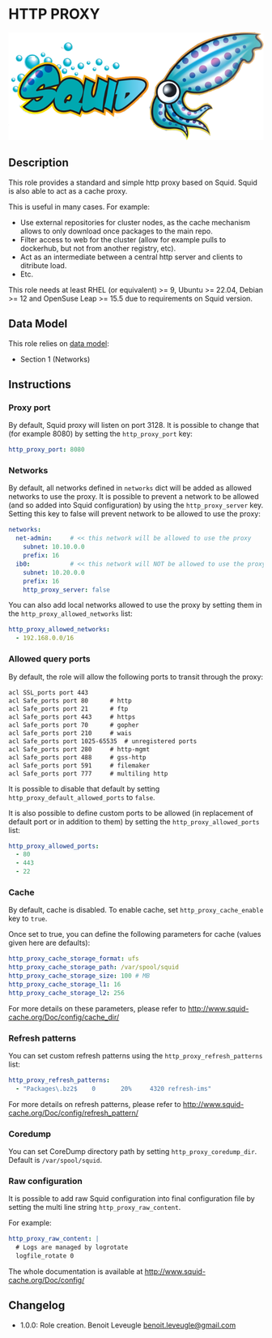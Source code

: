 # HTTP PROXY

![Squid Logo](squid_logo.png)

## Description

This role provides a standard and simple http proxy based on Squid.
Squid is also able to act as a cache proxy.

This is useful in many cases. For example:

* Use external repositories for cluster nodes, as the cache mechanism allows to only download once packages to the main repo.
* Filter access to web for the cluster (allow for example pulls to dockerhub, but not from another registry, etc).
* Act as an intermediate between a central http server and clients to ditribute load.
* Etc.

This role needs at least RHEL (or equivalent) >= 9, Ubuntu >= 22.04, Debian >= 12 and OpenSuse Leap >= 15.5 due to requirements on Squid version.

## Data Model

This role relies on [data model](https://github.com/bluebanquise/bluebanquise/blob/master/resources/data_model.md):
* Section 1 (Networks)

## Instructions

### Proxy port

By default, Squid proxy will listen on port 3128. It is possible to change that (for example 8080) by setting the `http_proxy_port` key:

```yaml
http_proxy_port: 8080
```

### Networks

By default, all networks defined in `networks` dict will be added as allowed networks to use the proxy.
It is possible to prevent a network to be allowed (and so added into Squid configuration) by using the `http_proxy_server` key.
Setting this key to false will prevent network to be allowed to use the proxy:

```yaml
networks:
  net-admin:     # << this network will be allowed to use the proxy
    subnet: 10.10.0.0
    prefix: 16
  ib0:           # << this network will NOT be allowed to use the proxy
    subnet: 10.20.0.0
    prefix: 16
    http_proxy_server: false
```

You can also add local networks allowed to use the proxy by setting them in the `http_proxy_allowed_networks` list:

```yaml
http_proxy_allowed_networks:
  - 192.168.0.0/16
```

### Allowed query ports

By default, the role will allow the following ports to transit through the proxy:

```
acl SSL_ports port 443
acl Safe_ports port 80		# http
acl Safe_ports port 21		# ftp
acl Safe_ports port 443		# https
acl Safe_ports port 70		# gopher
acl Safe_ports port 210		# wais
acl Safe_ports port 1025-65535	# unregistered ports
acl Safe_ports port 280		# http-mgmt
acl Safe_ports port 488		# gss-http
acl Safe_ports port 591		# filemaker
acl Safe_ports port 777		# multiling http
```

It is possible to disable that default by setting `http_proxy_default_allowed_ports` to `false`.

It is also possible to define custom ports to be allowed (in replacement of default port or in addition to them) by setting the `http_proxy_allowed_ports` list:

```yaml
http_proxy_allowed_ports:
  - 80
  - 443
  - 22
```

### Cache

By default, cache is disabled. To enable cache, set `http_proxy_cache_enable` key to `true`.

Once set to true, you can define the following parameters for cache (values given here are defaults):

```yaml
http_proxy_cache_storage_format: ufs
http_proxy_cache_storage_path: /var/spool/squid
http_proxy_cache_storage_size: 100 # MB
http_proxy_cache_storage_l1: 16
http_proxy_cache_storage_l2: 256
```

For more details on these parameters, please refer to http://www.squid-cache.org/Doc/config/cache_dir/

### Refresh patterns

You can set custom refresh patterns using the `http_proxy_refresh_patterns` list:

```yaml
http_proxy_refresh_patterns:
  - "Packages\.bz2$    0       20%     4320 refresh-ims"
```

For more details on refresh patterns, please refer to http://www.squid-cache.org/Doc/config/refresh_pattern/

### Coredump

You can set CoreDump directory path by setting `http_proxy_coredump_dir`. Default is `/var/spool/squid`.

### Raw configuration

It is possible to add raw Squid configuration into final configuration file by setting the multi line string `http_proxy_raw_content`.

For example:

```yaml
http_proxy_raw_content: |
  # Logs are managed by logrotate
  logfile_rotate 0
```

The whole documentation is available at http://www.squid-cache.org/Doc/config/

## Changelog

* 1.0.0: Role creation. Benoit Leveugle <benoit.leveugle@gmail.com>
